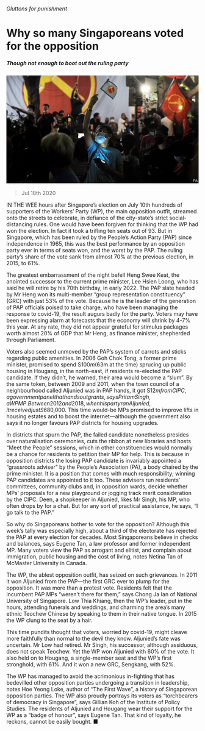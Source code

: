 ###### Gluttons for punishment

# Why so many Singaporeans voted for the opposition 

##### Though not enough to boot out the ruling party 

![image](images/20200718_ASP501.jpg) 

> Jul 18th 2020 

IN THE WEE hours after Singapore’s election on July 10th hundreds of supporters of the Workers’ Party (WP), the main opposition outfit, streamed onto the streets to celebrate, in defiance of the city-state’s strict social-distancing rules. One would have been forgiven for thinking that the WP had won the election. In fact it took a trifling ten seats out of 93. But in Singapore, which has been ruled by the People’s Action Party (PAP) since independence in 1965, this was the best performance by an opposition party ever in terms of seats won, and the worst by the PAP. The ruling party’s share of the vote sank from almost 70% at the previous election, in 2015, to 61%.

The greatest embarrassment of the night befell Heng Swee Keat, the anointed successor to the current prime minister, Lee Hsien Loong, who has said he will retire by his 70th birthday, in early 2022. The PAP slate headed by Mr Heng won its multi-member “group representation constituency” (GRC) with just 53% of the vote. Because he is the leader of the generation of PAP officials poised to take charge, who have been managing the response to covid-19, the result augurs badly for the party. Voters may have been expressing alarm at forecasts that the economy will shrink by 4-7% this year. At any rate, they did not appear grateful for stimulus packages worth almost 20% of GDP that Mr Heng, as finance minister, shepherded through Parliament.


Voters also seemed unmoved by the PAP’s system of carrots and sticks regarding public amenities. In 2006 Goh Chok Tong, a former prime minister, promised to spend S$100m ($63m at the time) sprucing up public housing in Hougang, in the north-east, if residents re-elected the PAP candidate. If they didn’t, he warned, their area would become a “slum”. By the same token, between 2009 and 2011, when the town council of a neighbourhood called Aljunied was in PAP hands, it got S$12m from CIPC, a government panel that hands out grants, says Pritam Singh, a WP MP. Between 2012 and 2018, when his party ran Aljunied, it received just S$680,000. This time would-be MPs promised to improve lifts in housing estates and to boost the internet—although the government also says it no longer favours PAP districts for housing upgrades.

In districts that spurn the PAP, the failed candidate nonetheless presides over naturalisation ceremonies, cuts the ribbon at new libraries and hosts “Meet the People” sessions, which in other constituencies would normally be a chance for residents to petition their MP for help. This is because in opposition districts the losing PAP candidate is invariably appointed a “grassroots adviser” by the People’s Association (PA), a body chaired by the prime minister. It is a position that comes with much responsibility; winning PAP candidates are appointed to it too. These advisers run residents’ committees, community clubs and, in opposition wards, decide whether MPs’ proposals for a new playground or jogging track merit consideration by the CIPC. Deen, a shopkeeper in Aljunied, likes Mr Singh, his MP, who often drops by for a chat. But for any sort of practical assistance, he says, “I go talk to the PAP.”

So why do Singaporeans bother to vote for the opposition? Although this week’s tally was especially high, about a third of the electorate has rejected the PAP at every election for decades. Most Singaporeans believe in checks and balances, says Eugene Tan, a law professor and former independent MP. Many voters view the PAP as arrogant and elitist, and complain about immigration, public housing and the cost of living, notes Netina Tan of McMaster University in Canada.

The WP, the ablest opposition outfit, has seized on such grievances. In 2011 it won Aljunied from the PAP—the first GRC ever to plump for the opposition. It was more than a protest vote. Residents felt that the incumbent PAP MPs “weren’t there for them,” says Chong Ja Ian of National University of Singapore. Low Thia Khiang, then the WP’s leader, put in the hours, attending funerals and weddings, and charming the area’s many ethnic Teochew Chinese by speaking to them in their native tongue. In 2015 the WP clung to the seat by a hair.

This time pundits thought that voters, worried by covid-19, might cleave more faithfully than normal to the devil they know. Aljunied’s fate was uncertain. Mr Low had retired. Mr Singh, his successor, although assiduous, does not speak Teochew. Yet the WP won Aljunied with 60% of the vote. It also held on to Hougang, a single-member seat and the WP’s first stronghold, with 61%. And it won a new GRC, Sengkang, with 52%.

The WP has managed to avoid the acrimonious in-fighting that has bedevilled other opposition parties undergoing a transition in leadership, notes Hoe Yeong Loke, author of “The First Wave”, a history of Singaporean opposition parties. The WP also proudly portrays its voters as “torchbearers of democracy in Singapore”, says Gillian Koh of the Institute of Policy Studies. The residents of Aljunied and Hougang wear their support for the WP as a “badge of honour”, says Eugene Tan. That kind of loyalty, he reckons, cannot be easily bought. ■


